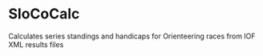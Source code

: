 # SloCoCalc
Calculates series standings and handicaps for Orienteering races from IOF XML results files
